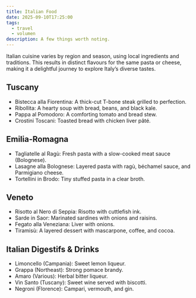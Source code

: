 ```yaml
---
title: Italian Food
date: 2025-09-10T17:25:00
tags:
  - travel
  - volumen
description: A few things worth noting.
---
```


Italian cuisine varies by region and season, using local ingredients and traditions. This results in distinct flavours for the same pasta or cheese, making it a delightful journey to explore Italy’s diverse tastes.

## Tuscany

- Bistecca alla Fiorentina: A thick-cut T-bone steak grilled to perfection.
- Ribollita: A hearty soup with bread, beans, and black kale.
- Pappa al Pomodoro: A comforting tomato and bread stew.
- Crostini Toscani: Toasted bread with chicken liver pâté.

## Emilia-Romagna

- Tagliatelle al Ragù: Fresh pasta with a slow-cooked meat sauce (Bolognese).
- Lasagne alla Bolognese: Layered pasta with ragù, béchamel sauce, and Parmigiano cheese.
- Tortellini in Brodo: Tiny stuffed pasta in a clear broth.

## Veneto

- Risotto al Nero di Seppia: Risotto with cuttlefish ink.
- Sarde in Saor: Marinated sardines with onions and raisins.
- Fegato alla Veneziana: Liver with onions.
- Tiramisù: A layered dessert with mascarpone, coffee, and cocoa.

## Italian Digestifs & Drinks

- Limoncello (Campania): Sweet lemon liqueur.
- Grappa (Northeast): Strong pomace brandy.
- Amaro (Various): Herbal bitter liqueur.
- Vin Santo (Tuscany): Sweet wine served with biscotti.
- Negroni (Florence): Campari, vermouth, and gin.